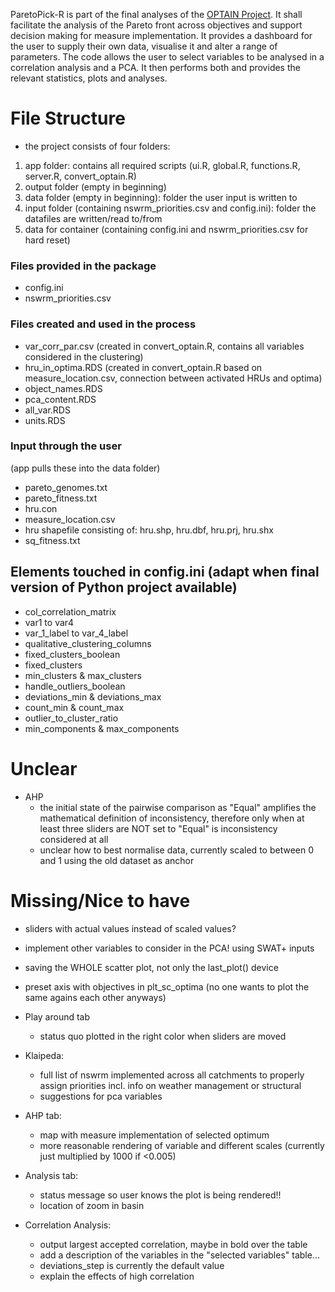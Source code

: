 ParetoPick-R is part of the final analyses of the [OPTAIN Project](https://www.optain.eu/). It shall facilitate the analysis of the Pareto front across objectives and support decision making for measure implementation.
It provides a dashboard for the user to supply their own data, visualise it and alter a range of parameters. The code allows the user to select variables to be analysed in a correlation analysis and a PCA. 
It then performs both and provides the relevant statistics, plots and analyses.

# File Structure
* the project consists of four folders:
1. app folder: contains all required scripts (ui.R, global.R, functions.R, server.R, convert_optain.R)
2. output folder (empty in beginning)
3. data folder (empty in beginning): folder the user input is written to
4. input folder (containing nswrm_priorities.csv and config.ini): folder the datafiles are written/read to/from 
5. data for container (containing config.ini and nswrm_priorities.csv for hard reset)

### Files provided in the package
* config.ini 
* nswrm_priorities.csv 


### Files created and used in the process
* var_corr_par.csv (created in convert_optain.R, contains all variables considered in the clustering)
* hru_in_optima.RDS (created in convert_optain.R based on measure_location.csv, connection between activated HRUs and optima)
* object_names.RDS
* pca_content.RDS
* all_var.RDS
* units.RDS

### Input through the user 
(app pulls these into the data folder)
* pareto_genomes.txt
* pareto_fitness.txt
* hru.con
* measure_location.csv
* hru shapefile consisting of: hru.shp, hru.dbf, hru.prj, hru.shx
* sq_fitness.txt

## Elements touched in config.ini (adapt when final version of Python project available)
* col_correlation_matrix
* var1 to var4
* var_1_label to var_4_label
* qualitative_clustering_columns
* fixed_clusters_boolean
* fixed_clusters
* min_clusters & max_clusters
* handle_outliers_boolean
* deviations_min & deviations_max
* count_min & count_max
* outlier_to_cluster_ratio
* min_components & max_components

# Unclear
* AHP
  * the initial state of the pairwise comparison as "Equal" amplifies the mathematical definition of inconsistency, therefore only when at least three sliders are NOT set to "Equal" is inconsistency considered at all
  * unclear how to best normalise data, currently scaled to between 0 and 1 using the old dataset as anchor

# Missing/Nice to have
* sliders with actual values instead of scaled values?
* implement other variables to consider in the PCA! using SWAT+ inputs
* saving the WHOLE scatter plot, not only the last_plot() device
* preset axis with objectives in plt_sc_optima (no one wants to plot the same agains each other anyways)

* Play around tab
  * status quo plotted in the right color when sliders are moved

* Klaipeda:
  * full list of nswrm implemented across all catchments to properly assign priorities incl. info on weather management or structural
  * suggestions for pca variables
 
* AHP tab: 
  * map with measure implementation of selected optimum
  * more reasonable rendering of variable and different scales (currently just multiplied by 1000 if <0.005)

* Analysis tab: 
  * status message so user knows the plot is being rendered!!
  * location of zoom in basin
 
* Correlation Analysis:
  * output largest accepted correlation, maybe in bold over the table
  * add a description of the variables in the "selected variables" table...
  * deviations_step is currently the default value 
  * explain the effects of high correlation


